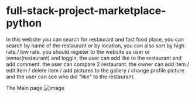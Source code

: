 # full-stack-project-marketplace-python
In this website you can search for restaurant and fast food place, you can search by name of the restaurant or by location, you can also sort by high rate / low rate.
you should register to the website as user or owner(restaurant) and loggin, the user can add like to the restaurant and add comment.
the user can compare 2 restaurant.
the owner can add item / edit item / delete item / add pictures to the gallery / change profile picture and the user can see who did "like" to the restaurant.

The Main page
![image](https://user-images.githubusercontent.com/77536857/185373499-08937c11-a942-4050-b47f-1144d4598c0f.png)


